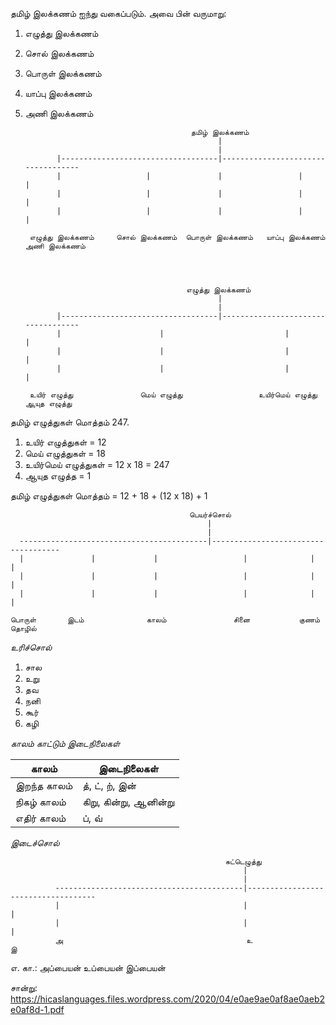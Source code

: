 தமிழ் இலக்கணம் ஐந்து வகைப்படும்.  அவை பின் வருமாறு:

1. எழுத்து இலக்கணம்
2. சொல் இலக்கணம்
3. பொருள் இலக்கணம்
4. யாப்பு இலக்கணம்
5. அணி இலக்கணம்
   

                                            தமிழ் இலக்கணம்
                                                  |
                                                  |
              |-----------------------------------|-----------------------------------
              |                   |               |                 |                |
              |                   |               |                 |                |
              |                   |               |                 |                |
   
        எழுத்து இலக்கணம்     சொல் இலக்கணம்  பொருள் இலக்கணம்   யாப்பு இலக்கணம்    அணி இலக்கணம்




                                           எழுத்து இலக்கணம்
                                                  |
                                                  |
              |-----------------------------------|-----------------------------------
              |                      |                           |                   |
              |                      |                           |                   |
              |                      |                           |                   |
   
        உயிர் எழுத்து               மெய் எழுத்து                 உயிர்மெய் எழுத்து       ஆயுத எழுத்து



தமிழ் எழுத்துகள் மொத்தம் 247.

1. உயிர் எழுத்துகள் = 12
2. மெய் எழுத்துகள் = 18
3. உயிர்மெய் எழுத்துகள் = 12 x 18 = 247
4. ஆயுத எழுத்த = 1
  
தமிழ் எழுத்துகள் மொத்தம் = 12 + 18 + (12 x 18) + 1


                                            பெயர்ச்சொல்
                                                |
                                                |
      ------------------------------------------|------------------------------------
      |               |             |                   |              |            |
      |               |             |                   |              |            | 
      |               |             |                   |              |            |
   
    பொருள்       இடம்              காலம்               சினை           குணம்        தொழில்  



*உரிச்சொல்*

1. சால
2. உறு
3. தவ
4. நனி
5. கூர்
6. கழி
   


*காலம் காட்டும் இடைநிலைகள்*

| காலம் | இடைநிலைகள்
| --- | ---
| இறந்த காலம் | த், ட், ற், இன்
| நிகழ் காலம் | கிறு, கின்று, ஆனின்று
| எதிர் காலம் | ப், வ்


*இடைச்சொல்*

                                                    சுட்டெழுத்து
                                                        |
                                                        |
              ------------------------------------------|------------------------------------
              |                                         |                                   |
              |                                         |                                   |   
              அ                                         உ                                  இ

எ. கா.:    அப்பையன்                                  உப்பையன்                            இப்பையன்





சான்று:
https://hicaslanguages.files.wordpress.com/2020/04/e0ae9ae0af8ae0aeb2e0af8d-1.pdf

       
